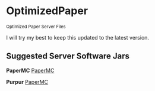 # OptimizedPaper
<sub>Optimized Paper Server Files</sub>

I will try my best to keep this updated to the latest version.

## Suggested Server Software Jars

**PaperMC** [PaperMC](https://papermc.io/downloads)

**Purpur** [PaperMC](https://purpurmc.org)
